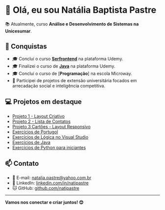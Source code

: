 # 👋 Olá, eu sou Natália Baptista Pastre

📚 Atualmente, curso **Análise e Desenvolvimento de Sistemas na Unicesumar**.

## 🎉 Conquistas

- 🎓 Concluí o curso [**Serfrontend**](https://www.udemy.com/course/serfrontend-html-css-js/) na plataforma Udemy.  
- 🎓 Finalizei o curso de [**Java**](https://www.udemy.com/) na plataforma Udemy.  
- 🎓 Concluí o curso de [**Programação**] na escola Microway.  
- 🏅 Participei de projetos de extensão universitária focados em arrecadação social e inteligência competitiva.

## 💻 Projetos em destaque

- [Projeto 1 - Layout Criativo](https://github.com/natipastre/Projeto1--LayoutCriativo)  
- [Projeto 2 - Lista de Contatos](https://github.com/natipastre/Projeto-2---Lista-de-Contatos)  
- [Projeto 3 Cartões - Layout Responsivo](https://natipastre.github.io/Projeto-3-Cards---Layout-Responsivo/)  
- [Exercícios de Portugol](https://github.com/natipastre/Exerc-cios-de-Portugol)  
- [Exercícios de Lógica no Visual Studio](https://github.com/natipastre/Exerc-cio-L-gica-de-Programa-o)  
- [Exercícios de Java](https://github.com/natipastre/Exerc-cios-de-Java)  
- [Exercícios de Python para iniciantes](https://github.com/natipastre/Exerc-cios-iniciantes-de-Python-)  

## 📫 Contato

- 📧 E-mail: [natalia.pastre@yahoo.com.br](mailto:natalia.pastre@yahoo.com.br)  
- 💼 LinkedIn: [linkedin.com/in/natipastre](https://www.linkedin.com/in/natipastre)  
- 🐱 GitHub: [github.com/natipastre](https://github.com/natipastre)  

---

**Vamos nos conectar e criar juntos! 😊**



